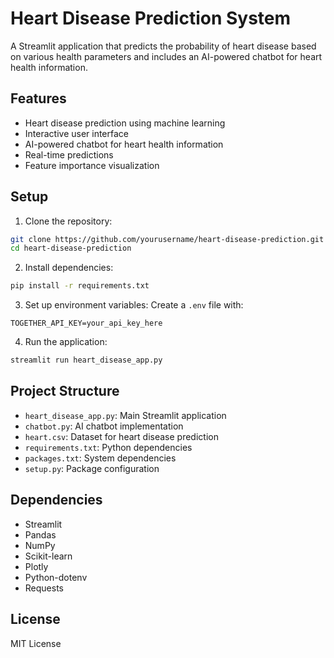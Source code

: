 # Heart Disease Prediction System

A Streamlit application that predicts the probability of heart disease based on various health parameters and includes an AI-powered chatbot for heart health information.

## Features

- Heart disease prediction using machine learning
- Interactive user interface
- AI-powered chatbot for heart health information
- Real-time predictions
- Feature importance visualization

## Setup

1. Clone the repository:

```bash
git clone https://github.com/yourusername/heart-disease-prediction.git
cd heart-disease-prediction
```

2. Install dependencies:

```bash
pip install -r requirements.txt
```

3. Set up environment variables:
   Create a `.env` file with:

```
TOGETHER_API_KEY=your_api_key_here
```

4. Run the application:

```bash
streamlit run heart_disease_app.py
```

## Project Structure

- `heart_disease_app.py`: Main Streamlit application
- `chatbot.py`: AI chatbot implementation
- `heart.csv`: Dataset for heart disease prediction
- `requirements.txt`: Python dependencies
- `packages.txt`: System dependencies
- `setup.py`: Package configuration

## Dependencies

- Streamlit
- Pandas
- NumPy
- Scikit-learn
- Plotly
- Python-dotenv
- Requests

## License

MIT License
